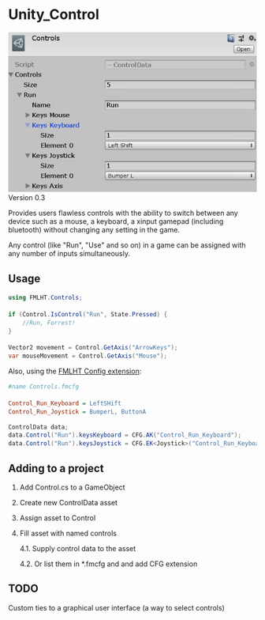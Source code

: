 # Unity_Control
![Screenshot](Screenshot.jpg)
Version 0.3

Provides users flawless controls with the ability to switch between any device such as a mouse, a keyboard, a xinput gamepad (including bluetooth) without changing any setting in the game.

Any control (like "Run", "Use" and so on) in a game can be assigned with any number of inputs simultaneously.

## Usage

```csharp
using FMLHT.Controls;

if (Control.IsControl("Run", State.Pressed) {
    //Run, Forrest!
}

Vector2 movement = Control.GetAxis("ArrowKeys");
var mouseMovement = Control.GetAxis("Mouse");
```

Also, using the [FMLHT Config extension](https://github.com/ismslv/Unity_CFG):

```ini
#name Controls.fmcfg

Control_Run_Keyboard = LeftSHift
Control_Run_Joystick = BumperL, ButtonA
```

```csharp
ControlData data;
data.Control("Run").keysKeyboard = CFG.AK("Control_Run_Keyboard");
data.Control("Run").keysJoystick = CFG.EK<Joystick>("Control_Run_Keyboard");
```

## Adding to a project
1. Add Control.cs to a GameObject
2. Create new ControlData asset
3. Assign asset to Control
4. Fill asset with named controls

    4.1. Supply control data to the asset

    4.2. Or list them in *.fmcfg and and add CFG extension

## TODO

Custom ties to a graphical user interface (a way to select controls)
